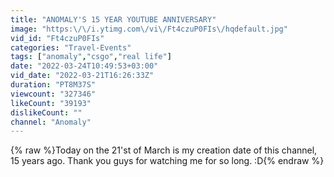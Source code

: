 ```yaml
---
title: "ANOMALY'S 15 YEAR YOUTUBE ANNIVERSARY"
image: "https:\/\/i.ytimg.com\/vi\/Ft4czuP0FIs\/hqdefault.jpg"
vid_id: "Ft4czuP0FIs"
categories: "Travel-Events"
tags: ["anomaly","csgo","real life"]
date: "2022-03-24T10:49:53+03:00"
vid_date: "2022-03-21T16:26:33Z"
duration: "PT8M37S"
viewcount: "327346"
likeCount: "39193"
dislikeCount: ""
channel: "Anomaly"
---
```

{% raw %}Today on the 21'st of March is my creation date of this channel, 15 years ago. Thank you guys for watching me for so long. :D{% endraw %}
